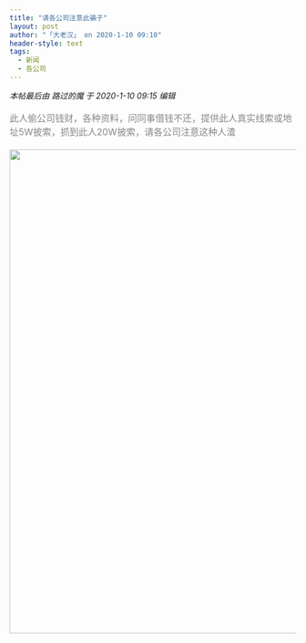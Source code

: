 ```yaml
---
title: "请各公司注意此骗子"
layout: post
author: "「大老汉」 on 2020-1-10 09:10"
header-style: text
tags:
  - 新闻
  - 各公司
---
```


<head></head>
<body>
 <i class="pstatus"> 本帖最后由 路过的魔 于 2020-1-10 09:15 编辑 </i>
 <br> 
 <br> 
 <font color="#878787"><font face="Tahoma, &amp;quot;"><font style="font-size:16px">此人偷公司钱财，各种资料，问同事借钱不还，提供此人真实线索或地址5W披索，抓到此人20W披索，请各公司注意这种人渣</font></font></font>
 <br> 
 <font color="#878787"><font face="Tahoma, &amp;quot;"><font style="font-size:16px"><br> </font></font></font> 
 <ignore_js_op> 
  <img aid="1326120" src="https://bbs.boniu123.cc/data/attachment/forum/202001/10/091431z4f5sl4njrmtn3si.png" zoomfile="data/attachment/forum/202001/10/091431z4f5sl4njrmtn3si.png" file="data/attachment/forum/202001/10/091431z4f5sl4njrmtn3si.png" width="850" inpost="1"> 
  <div class="tip tip_4 aimg_tip" id="aimg_1326120_menu" style="position: absolute; display: none" disautofocus="true"> 
   <div class="xs0"> 
    <p><strong>QQ截图20200110091419.png</strong> <em class="xg1">(1.49 MB, 下载次数: 0)</em></p> 
    <p> <a href="forum.php?mod=attachment&amp;aid=MTMyNjEyMHw0ZWNkYTViN3wxNTc4NjIwMjMzfDB8NTQ5MDgy&amp;nothumb=yes" target="_blank">下载附件</a> &nbsp;<a href="javascript:;" onclick="showWindow(this.id, this.getAttribute('url'), 'get', 0);" id="savephoto_1326120" url="home.php?mod=spacecp&amp;ac=album&amp;op=saveforumphoto&amp;aid=1326120&amp;handlekey=savephoto_1326120">保存到相册</a> </p> 
    <p class="xg1 y"><span title="2020-1-10 09:14">22&nbsp;分钟前</span> 上传</p> 
   </div> 
   <div class="tip_horn"></div> 
  </div> 
 </ignore_js_op>
</body>


